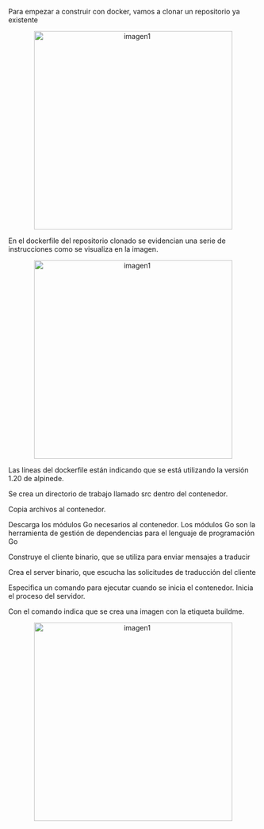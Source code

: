 Para empezar a construir con docker, vamos a clonar un repositorio ya existente  

 <p align="center"><img src="../assets/img/ buildoc1.PNG" alt="imagen1" width="400"/></p> 

En el dockerfile del repositorio clonado se evidencian una serie de instrucciones como se visualiza en la imagen. 

 <p align="center"><img src="../assets/img/ buildoc2.PNG" alt="imagen1" width="400"/></p> 

 Las líneas del dockerfile están indicando que se está utilizando la versión 1.20 de alpinede. 

Se crea un directorio de trabajo llamado src dentro del contenedor. 

Copia archivos al contenedor. 

Descarga los módulos Go necesarios al contenedor. Los módulos Go son la herramienta de gestión de dependencias para el lenguaje de programación Go 

Construye el cliente binario, que se utiliza para enviar mensajes a traducir   

 Crea el server binario, que escucha las solicitudes de traducción del cliente   

 Especifica un comando para ejecutar cuando se inicia el contenedor. Inicia el proceso del servidor. 

 Con el comando indica que se crea una imagen con la etiqueta buildme. 

<p align="center"><img src="../assets/img/ buildoc3.PNG" alt="imagen1" width="400"/></p> 
